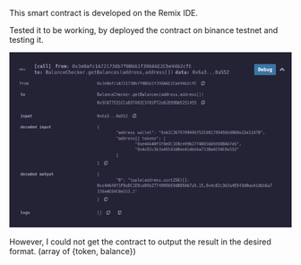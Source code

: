 This smart contract is developed on the Remix IDE.

Tested it to be working, by deployed the contract on binance testnet and testing it.

![](result.png)

However, I could not get the contract to output the result in the desired format. (array of {token, balance})